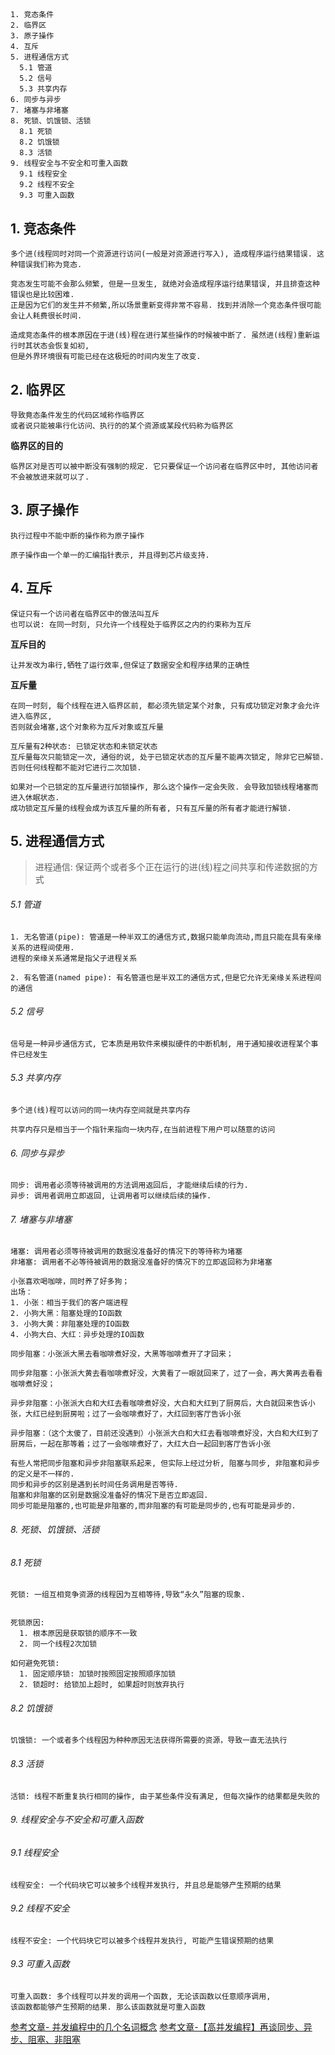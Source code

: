 ## 

```
1. 竞态条件
2. 临界区
3. 原子操作
4. 互斥
5. 进程通信方式
  5.1 管道
  5.2 信号
  5.3 共享内存
6. 同步与异步
7. 堵塞与非堵塞
8. 死锁、饥饿锁、活锁
  8.1 死锁
  8.2 饥饿锁
  8.3 活锁
9. 线程安全与不安全和可重入函数
  9.1 线程安全
  9.2 线程不安全
  9.3 可重入函数
```

## 1. 竞态条件

```
多个进(线程同时对同一个资源进行访问(一般是对资源进行写入), 造成程序运行结果错误. 这种错误我们称为竞态.

竞态发生可能不会那么频繁, 但是一旦发生, 就绝对会造成程序运行结果错误, 并且排查这种错误也是比较困难.
正是因为它们的发生并不频繁,所以场景重新变得非常不容易. 找到并消除一个竞态条件很可能会让人耗费很长时间.

造成竞态条件的根本原因在于进(线)程在进行某些操作的时候被中断了. 虽然进(线程)重新运行时其状态会恢复如初,
但是外界环境很有可能已经在这极短的时间内发生了改变. 
```

## 2. 临界区

```
导致竟态条件发生的代码区域称作临界区
或者说只能被串行化访问、执行的的某个资源或某段代码称为临界区
```
**临界区的目的**
```
临界区对是否可以被中断没有强制的规定. 它只要保证一个访问者在临界区中时, 其他访问者不会被放进来就可以了. 
```

## 3. 原子操作
```
执行过程中不能中断的操作称为原子操作

原子操作由一个单一的汇编指针表示, 并且得到芯片级支持.
```

## 4. 互斥
```
保证只有一个访问者在临界区中的做法叫互斥
也可以说: 在同一时刻, 只允许一个线程处于临界区之内的约束称为互斥
```
**互斥目的**
```
让并发改为串行,牺牲了运行效率,但保证了数据安全和程序结果的正确性
```
**互斥量**
```
在同一时刻, 每个线程在进入临界区前, 都必须先锁定某个对象, 只有成功锁定对象才会允许进入临界区, 
否则就会堵塞,这个对象称为互斥对象或互斥量

互斥量有2种状态: 已锁定状态和未锁定状态
互斥量每次只能锁定一次, 通俗的说, 处于已锁定状态的互斥量不能再次锁定, 除非它已解锁.
否则任何线程都不能对它进行二次加锁. 

如果对一个已锁定的互斥量进行加锁操作, 那么这个操作一定会失败. 会导致加锁线程堵塞而进入休眠状态.
成功锁定互斥量的线程会成为该互斥量的所有者, 只有互斥量的所有者才能进行解锁.
```

## 5. 进程通信方式
> 进程通信: 保证两个或者多个正在运行的进(线)程之间共享和传递数据的方式

###### 5.1 管道
```
1. 无名管道(pipe): 管道是一种半双工的通信方式,数据只能单向流动,而且只能在具有亲缘关系的进程间使用.
进程的亲缘关系通常是指父子进程关系

2. 有名管道(named pipe): 有名管道也是半双工的通信方式,但是它允许无亲缘关系进程间的通信
```

###### 5.2 信号
```
信号是一种异步通信方式, 它本质是用软件来模拟硬件的中断机制, 用于通知接收进程某个事件已经发生
```

###### 5.3 共享内存

```
多个进(线)程可以访问的同一块内存空间就是共享内存

共享内存只是相当于一个指针来指向一块内存,在当前进程下用户可以随意的访问
```

###### 6. 同步与异步

```
同步: 调用者必须等待被调用的方法调用返回后, 才能继续后续的行为.
异步: 调用者调用立即返回, 让调用者可以继续后续的操作.
```

###### 7. 堵塞与非堵塞

```
堵塞: 调用者必须等待被调用的数据没准备好的情况下的等待称为堵塞
非堵塞: 调用者不必等待被调用的数据没准备好的情况下的立即返回称为非堵塞
```

```
小张喜欢喝咖啡，同时养了好多狗；
出场：
1. 小张：相当于我们的客户端进程
2. 小狗大黑：阻塞处理的IO函数
3. 小狗大黄：非阻塞处理的IO函数
4. 小狗大白、大红：异步处理的IO函数

同步阻塞：小张派大黑去看咖啡煮好没，大黑等咖啡煮开了才回来；

同步非阻塞：小张派大黄去看咖啡煮好没，大黄看了一眼就回来了，过了一会，再大黄再去看看咖啡煮好没；

异步非阻塞：小张派大白和大红去看咖啡煮好没，大白和大红到了厨房后，大白就回来告诉小张，大红已经到厨房啦；过了一会咖啡煮好了，大红回到客厅告诉小张

异步阻塞：（这个太傻了，目前还没遇到）小张派大白和大红去看咖啡煮好没，大白和大红到了厨房后，一起在那等着；过了一会咖啡煮好了，大红大白一起回到客厅告诉小张

```

```
有些人常把同步阻塞和异步非阻塞联系起来, 但实际上经过分析, 阻塞与同步, 非阻塞和异步的定义是不一样的.
同步和异步的区别是遇到长时间任务调用是否等待. 
阻塞和非阻塞的区别是数据没准备好的情况下是否立即返回.
同步可能是阻塞的,也可能是非阻塞的,而非阻塞的有可能是同步的,也有可能是异步的.
```

###### 8. 死锁、饥饿锁、活锁

###### 8.1 死锁
```
死锁: 一组互相竞争资源的线程因为互相等待,导致“永久”阻塞的现象.


死锁原因:
  1. 根本原因是获取锁的顺序不一致
  2. 同一个线程2次加锁

如何避免死锁:
  1. 固定顺序锁: 加锁时按照固定按照顺序加锁
  2. 锁超时: 给锁加上超时, 如果超时则放弃执行
```

###### 8.2 饥饿锁

```
饥饿锁: 一个或者多个线程因为种种原因无法获得所需要的资源，导致一直无法执行
```

###### 8.3 活锁
```
活锁: 线程不断重复执行相同的操作, 由于某些条件没有满足, 但每次操作的结果都是失败的
```

###### 9. 线程安全与不安全和可重入函数
###### 9.1 线程安全
```
线程安全: 一个代码块它可以被多个线程并发执行, 并且总是能够产生预期的结果
```

###### 9.2 线程不安全
```
线程不安全: 一个代码块它可以被多个线程并发执行, 可能产生错误预期的结果
```

###### 9.3 可重入函数
```
可重入函数: 多个线程可以并发的调用一个函数, 无论该函数以任意顺序调用, 
该函数都能够产生预期的结果. 那么该函数就是可重入函数
```

[参考文章- 并发编程中的几个名词概念](https://www.cnblogs.com/study-everyday/p/6856807.html)
[参考文章-【高并发编程】再谈同步、异步、阻塞、非阻塞](https://blog.csdn.net/xxxxxx91116/article/details/51233785)

